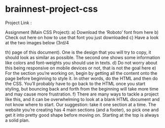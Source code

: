 # brainnest-project-css

Project Link : 


Assignment (Main CSS Project):
a) Download the ‘Roboto’ font from here
b) Check out here on how to use that font you just downloaded
c) Have a look at the two images below (3rd/4

th) page of this document). One is the design
that you will try to copy, it should look as similar as possible. The second one shows
some information like colors and font-weights you should use in texts.
d) Do not worry about this being responsive on mobile devices or not, that is not the goal
here
e) For the section you’re working on, begin by getting all the content onto the page before
beginning to style it. In other words, do the HTML and then do the CSS. You’ll probably
have to go back to the HTML once you start styling, but bouncing back and forth from
the beginning will take more time and may cause more frustration.
f) There are many ways to tackle a project like this, and it can be overwhelming to look at
a blank HTML document and not know where to start. Our suggestion: take it one
section at a time. The website you’re creating has 4 main sections (and a footer), so pick
one and get it into pretty good shape before moving on. Starting at the top is always a
solid plan.
